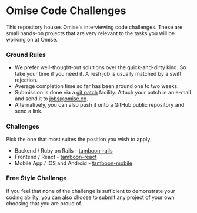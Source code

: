 # Omise Code Challenges

This repository houses Omise's interviewing code challenges. These are small hands-on
projects that are very relevant to the tasks you will be working on at Omise.

### Ground Rules

* We prefer well-thought-out solutions over the quick-and-dirty kind. So take your time if
  you need it. A rush job is usually matched by a swift rejection.
* Average completion time so far has been around one to two weeks.
* Submission is done via a [git patch](https://git-scm.com/docs/git-format-patch)
  facility. Attach your patch in an e-mail and send it to
  [jobs@omise.co](mailto:jobs@omise.co).
* Alternatively, you can also push it onto a GitHub public repository and send a link.


### Challenges

Pick the one that most suites the position you wish to apply.

* Backend / Ruby on Rails - [tamboon-rails](https://git.omise.co/omise/challenges/tree/challenge-rails)
* Frontend / React - [tamboon-react](https://git.omise.co/omise/challenges/tree/challenge-react)
* Mobile App / iOS and Android - [tamboon-mobile](https://git.omise.co/omise/challenges/tree/challenge-mobile)

### Free Style Challenge

If you feel that none of the challenge is sufficient to demonstrate your coding ability,
you can also choose to submit any project of your own choosing that you are proud of.
